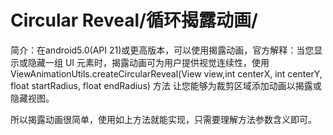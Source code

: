 # Circular Reveal/循环揭露动画/

简介：在android5.0(API 21)或更高版本，可以使用揭露动画，官方解释：当您显示或隐藏一组 UI 元素时，揭露动画可为用户提供视觉连续性，使用
ViewAnimationUtils.createCircularReveal(View view,int centerX,  int centerY, float startRadius, float endRadius) 方法
让您能够为裁剪区域添加动画以揭露或隐藏视图。

所以揭露动画很简单，使用如上方法就能实现，只需要理解方法参数含义即可。
